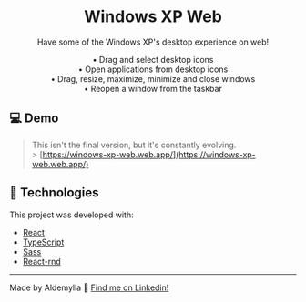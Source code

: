 <div align="center">

# Windows XP Web

Have some of the Windows XP's desktop experience on web!

• Drag and select desktop icons <br/>
• Open applications from desktop icons <br/>
• Drag, resize, maximize, minimize and close windows <br/>
• Reopen a window from the taskbar <br/>

</div>

## 💻 Demo

> This isn't the final version, but it's constantly evolving. <br/> > [https://windows-xp-web.web.app/](https://windows-xp-web.web.app/)

## :rocket: Technologies

This project was developed with:

- [React](https://reactjs.org/)
- [TypeScript](https://www.typescriptlang.org/)
- [Sass](https://sass-lang.com/)
- [React-rnd](https://github.com/bokuweb/react-rnd/)

---

Made by Aldemylla :wave: [Find me on Linkedin!](https://www.linkedin.com/in/aldemylla/)
